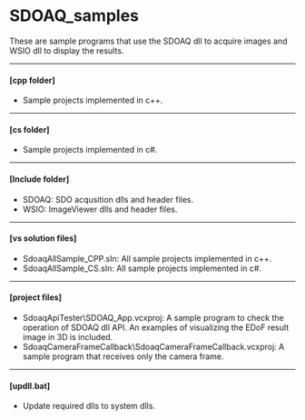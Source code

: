 # SDOAQ_samples

These are sample programs that use the SDOAQ dll to acquire images and WSIO dll to display the results.

---
#### [cpp folder]
  * Sample projects implemented in c++.
---
#### [cs folder]
 * Sample projects implemented in c#.
---
#### [Include folder]
  * SDOAQ: SDO acqusition dlls and header files.
  * WSIO: ImageViewer dlls and header files.
---
#### [vs solution files]
  * SdoaqAllSample_CPP.sIn: All sample projects implemented in c++.
  * SdoaqAllSample_CS.sIn: All sample projects implemented in c#.
---
#### [project files]
  * SdoaqApiTester\SDOAQ_App.vcxproj: A sample program to check the operation of SDOAQ dll API. An examples of visualizing the EDoF result image in 3D is included.
  * SdoaqCameraFrameCallback\SdoaqCameraFrameCallback.vcxproj: A sample program that receives only the camera frame.
---
#### [updll.bat]
  * Update required dlls to system dlls.
